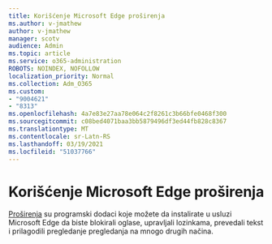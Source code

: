 ```yaml
---
title: Korišćenje Microsoft Edge proširenja
ms.author: v-jmathew
author: v-jmathew
manager: scotv
audience: Admin
ms.topic: article
ms.service: o365-administration
ROBOTS: NOINDEX, NOFOLLOW
localization_priority: Normal
ms.collection: Adm_O365
ms.custom:
- "9004621"
- "8313"
ms.openlocfilehash: 4a7e83e27aa78e064c2f8261c3b66bfe0468f300
ms.sourcegitcommit: c08bed4071baa3bb5879496df3ed44fb828c8367
ms.translationtype: MT
ms.contentlocale: sr-Latn-RS
ms.lasthandoff: 03/19/2021
ms.locfileid: "51037766"
---
```

# <a name="use-microsoft-edge-extensions"></a>Korišćenje Microsoft Edge proširenja

[Proširenja](https://go.microsoft.com/fwlink/?linkid=2135619) su programski dodaci koje možete da instalirate u usluzi Microsoft Edge da biste blokirali oglase, upravljali lozinkama, prevedali tekst i prilagodili pregledanje pregledanja na mnogo drugih načina.
